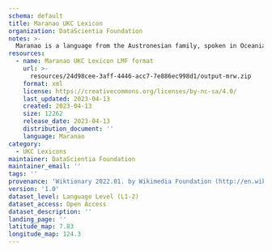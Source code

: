 ```yaml
---
schema: default
title: Maranao UKC Lexicon
organization: DataScientia Foundation
notes: >-
  Maranao is a language from the Austronesian family, spoken in Oceania. The UKC Lexicon of Maranao is represented as a lexico-semantic network. It consists of words, word senses, synsets, as well as sense-level and synset-level relationships.
resources:
  - name: Maranao UKC Lexicon LMF format
    url: >-
      resources/24d98cee-3aff-4446-acc7-7e886ec998d1/output-mrw.zip
    format: xml
    license: https://creativecommons.org/licenses/by-nc-sa/4.0/
    last_updated: 2023-04-13
    created: 2023-04-13
    size: 12262
    release_date: 2023-04-13
    distribution_document: ''
    language: Maranao
category:
  - UKC Lexicons
maintainer: DataScientia Foundation
maintainer_email: ''
tags: ''
provenance: 'Wiktionary 2022.01. by Wikimedia Foundation (http://en.wiktionary.org); CogNet 2.1 by Khuyagbaatar Batsuren, National University of Mongolia (http://cognet.ukc.disi.unitn.it); Princeton WordNet 2.1 by Princeton University (https://wordnet.princeton.edu)'
version: '1.0'
dataset_level: Language Level (L1-2)
dataset_access: Open Access
dataset_description: ''
landing_page: ''
latitude_map: 7.83
longitude_map: 124.3
---
```

